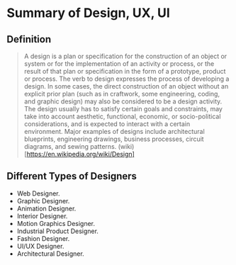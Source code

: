 # Summary of Design, UX, UI

## Definition

> A design is a plan or specification for the construction of an object or system or for the implementation of an activity or process, or the result of that plan or specification in the form of a prototype, product or process. The verb to design expresses the process of developing a design. In some cases, the direct construction of an object without an explicit prior plan (such as in craftwork, some engineering, coding, and graphic design) may also be considered to be a design activity. The design usually has to satisfy certain goals and constraints, may take into account aesthetic, functional, economic, or socio-political considerations, and is expected to interact with a certain environment. Major examples of designs include architectural blueprints, engineering drawings, business processes, circuit diagrams, and sewing patterns. (wiki)[https://en.wikipedia.org/wiki/Design]

## Different Types of Designers
- Web Designer.
- Graphic Designer.
- Animation Designer.
- Interior Designer.
- Motion Graphics Designer.
- Industrial Product Designer.
- Fashion Designer.
- UI/UX Designer.
- Architectural Designer.

